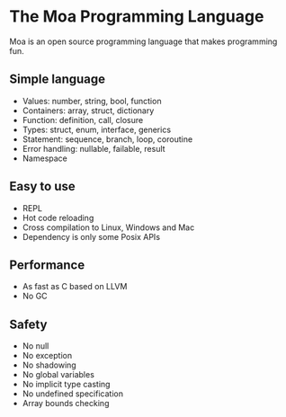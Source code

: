# The Moa Programming Language
Moa is an open source programming language that makes programming fun.

## Simple language
- Values: number, string, bool, function
- Containers: array, struct, dictionary
- Function: definition, call, closure
- Types: struct, enum, interface, generics
- Statement: sequence, branch, loop, coroutine
- Error handling: nullable, failable, result
- Namespace

## Easy to use
- REPL
- Hot code reloading
- Cross compilation to Linux, Windows and Mac
- Dependency is only some Posix APIs

## Performance
- As fast as C based on LLVM
- No GC

## Safety
- No null
- No exception
- No shadowing
- No global variables
- No implicit type casting
- No undefined specification
- Array bounds checking
